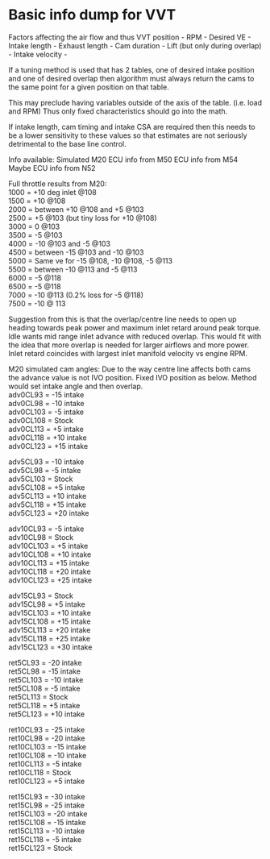 # Basic info dump for VVT 

Factors affecting the air flow and thus VVT position - 
RPM - 
Desired VE - 
Intake length - 
Exhaust length - 
Cam duration - 
Lift (but only during overlap) - 
Intake velocity - 


If a tuning method is used that has 2 tables, one of desired intake position and one of desired overlap then 
algorithm must always return the cams to the same point for a given position on that table. 

This may preclude having variables outside of the axis of the table. (i.e. load and RPM)
Thus only fixed characteristics should go into the math. 

If intake length, cam timing and intake CSA are required then this needs to be a lower sensitivity to these values so that
estimates are not seriously detrimental to the base line control.

Info available: 
Simulated M20 
ECU info from M50 
ECU info from M54 
Maybe ECU info from N52

Full throttle results from M20:  
1000 = +10 deg inlet @108  
1500 = +10 @108  
2000 = between +10 @108 and +5 @103  
2500 = +5 @103 (but tiny loss for +10 @108)  
3000 = 0 @103   
3500 = -5 @103  
4000 = -10 @103 and -5 @103  
4500 = between -15 @103 and -10 @103  
5000 = Same ve for -15 @108, -10 @108, -5 @113  
5500 = between -10 @113 and -5 @113   
6000 = -5 @118  
6500 = -5 @118  
7000 = -10 @113 (0.2% loss for -5 @118)  
7500 = -10 @ 113 

Suggestion from this is that the overlap/centre line needs to open up heading towards peak power and maximum inlet retard around peak torque. 
Idle wants mid range inlet advance with reduced overlap. 
This would fit with the idea that more overlap is needed for larger airflows and more power. 
Inlet retard coincides with largest inlet manifold velocity vs engine RPM. 



M20 simulated cam angles: Due to the way centre line affects both cams the advance value is not IVO position. Fixed IVO position as below. Method would set intake angle and then overlap.  
adv0CL93    = -15 intake  
adv0CL98    = -10 intake   
adv0CL103   = -5 intake   
adv0CL108   = Stock  
adv0CL113   = +5 intake  
adv0CL118   = +10 intake  
adv0CL123   = +15 intake  

adv5CL93    = -10 intake  
adv5CL98    = -5 intake  
adv5CL103   = Stock  
adv5CL108   = +5 intake  
adv5CL113   = +10 intake  
adv5CL118   = +15 intake  
adv5CL123   = +20 intake  

adv10CL93   = -5 intake  
adv10CL98   = Stock  
adv10CL103  = +5 intake  
adv10CL108  = +10 intake  
adv10CL113  = +15 intake  
adv10CL118  = +20 intake  
adv10CL123  = +25 intake    

adv15CL93   = Stock  
adv15CL98   = +5 intake  
adv15CL103  = +10 intake  
adv15CL108  = +15 intake  
adv15CL113  = +20 intake  
adv15CL118  = +25 intake  
adv15CL123  = +30 intake  

ret5CL93    = -20 intake  
ret5CL98    = -15 intake  
ret5CL103   = -10 intake   
ret5CL108   = -5 intake   
ret5CL113   = Stock  
ret5CL118   = +5 intake  
ret5CL123   = +10 intake  

ret10CL93   = -25 intake  
ret10CL98   = -20 intake  
ret10CL103  = -15 intake  
ret10CL108  = -10 intake  
ret10CL113  = -5 intake  
ret10CL118  = Stock  
ret10CL123  = +5 intake  

ret15CL93   = -30 intake  
ret15CL98   = -25 intake  
ret15CL103  = -20 intake  
ret15CL108  = -15 intake  
ret15CL113  = -10 intake  
ret15CL118  = -5 intake  
ret15CL123  = Stock  